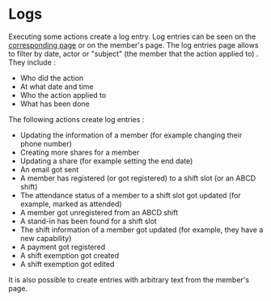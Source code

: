 # Logs

Executing some actions create a log entry.
Log entries can be seen on the [corresponding page](https://members-test.supercoop.de/log/log_overview) or on the
member's page. The log entries page allows to filter by date, actor or "subject" (the member that the action applied to)
.
They include :

- Who did the action
- At what date and time
- Who the action applied to
- What has been done

The following actions create log entries :

- Updating the information of a member (for example changing their phone number)
- Creating more shares for a member
- Updating a share (for example setting the end date)
- An email got sent
- A member has registered (or got registered) to a shift slot (or an ABCD shift)
- The attendance status of a member to a shift slot got updated (for example, marked as attended)
- A member got unregistered from an ABCD shift
- A stand-in has been found for a shift slot
- The shift information of a member got updated (for example, they have a new capability)
- A payment got registered
- A shift exemption got created
- A shift exemption got edited

It is also possible to create entries with arbitrary text from the member's page.
